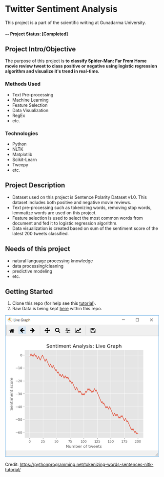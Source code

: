 # Twitter Sentiment Analysis
This project is a part of the scientific writing at Gunadarma University.

#### -- Project Status: [Completed]

## Project Intro/Objective
The purpose of this project is __to classify Spider-Man: Far From
Home movie review tweet to class positive or negative using logistic regression algorithm and visualize it's trend in real-time.__ 

### Methods Used
* Text Pre-processing
* Machine Learning
* Feature Selection
* Data Visualization
* RegEx
* etc.

### Technologies
* Python
* NLTK
* Matplotlib
* Scikit-Learn
* Tweepy
* etc. 

## Project Description
* Dataset used on this project is Sentence Polarity Dataset v1.0. This dataset includes both positive and negative movie reviews.
* Text pre-processing such as tokenizing words, removing stop words, lemmatize words are used on this project.
* Feature selection is used to select the most common words from document and fed it to logistic regression algorithm.
* Data visualization is created based on sum of the sentiment score of the latest 200 tweets classified.

## Needs of this project

- natural language processing knowledge
- data processing/cleaning
- predictive modeling
- etc.

## Getting Started

1. Clone this repo (for help see this [tutorial](https://help.github.com/articles/cloning-a-repository/)).
2. Raw Data is being kept [here](https://github.com/muhamharis/Twitter-Sentiment-Analysis/tree/master/analisis_sentimen/datasets) within this repo.

<p align="center">
  <img src="https://github.com/muhamharis/Twitter-Sentiment-Analysis/blob/master/analisis_sentimen/visualization/visual.PNG?raw=true" alt="Data visualization"/>
</p>

Credit: https://pythonprogramming.net/tokenizing-words-sentences-nltk-tutorial/
